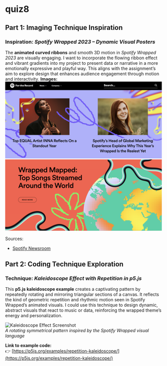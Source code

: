 # quiz8
## Part 1: Imaging Technique Inspiration
### Inspiration: *Spotify Wrapped 2023 – Dynamic Visual Posters*

The **animated curved ribbons** and smooth 3D motion in *Spotify Wrapped 2023* are visually engaging. I want to incorporate the flowing ribbon effect and vibrant gradients into my project to present data or narrative in a more emotionally expressive and playful way. This aligns with the assignment’s aim to explore design that enhances audience engagement through motion and interactivity.
**Images:**
![Spotify1](assets/Spotify1.png)
![Spotify2](assets/Spotify2.png)

Sources:
- [Spotify Newsroom](https://newsroom.spotify.com/2023-wrapped/)

## Part 2: Coding Technique Exploration

### Technique: *Kaleidoscope Effect with Repetition in p5.js*

This **p5.js kaleidoscope example** creates a captivating pattern by repeatedly rotating and mirroring triangular sections of a canvas. It reflects the kind of geometric repetition and rhythmic motion seen in Spotify Wrapped’s animated visuals. I could use this technique to design dynamic, abstract visuals that react to music or data, reinforcing the wrapped theme’s energy and personalization.

![Kaleidoscope Effect Screenshot](https://p5js.org/assets/examples/assets/flower.jpg)  
*A rotating symmetrical pattern inspired by the Spotify Wrapped visual language*

**Link to example code:**  
👉 [https://p5js.org/examples/repetition-kaleidoscope/](https://p5js.org/examples/repetition-kaleidoscope/)
